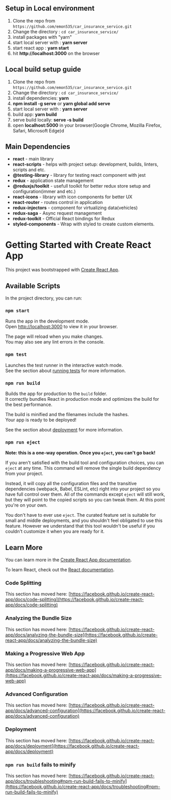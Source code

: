 ## Setup in Local environment

1. Clone the repo from `https://github.com/emon535/car_insurance_service.git`
2. Change the directory : `cd car_insurance_service/`
3. install packages with "yarn"
4. start local server with : **yarn server**
5. start react app : **yarn start**
6. hit **http://localhost:3000** on the browser

## Local build setup guide

1. Clone the repo from `https://github.com/emon535/car_insurance_service.git`
2. Change the directory : `cd car_insurance_service/`
3. install dependencies: **yarn**
4. **npm install -g serve** or **yarn global add serve**
5. start local server with : **yarn server**
6. build app: **yarn build**
7. serve build locally: **serve -s build**
8. open **localhost:5000** in your browser(Google Chrome, Mozilla Firefox, Safari, Microsoft Edge)d

## Main Dependencies

- **react** - main library
- **react-scripts** - helps with project setup: development, builds, linters, scripts and etc.
- **@testing-library** - library for testing react component with jest
- **redux** - application state management
- **@reduxjs/toolkit** - usefull toolkit for better redux store setup and configuration(immer and etc.)
- **react-icons** - library with icon components for better UX
- **react-router** - routes control in application
- **redux-injectors** - component for virtualizing data(vehicles)
- **redux-saga** - Async request management
- **redux-toolkit** - Official React bindings for Redux
- **styled-components** - Wrap with styled to create custom elements.

# Getting Started with Create React App

This project was bootstrapped with [Create React App](https://github.com/facebook/create-react-app).

## Available Scripts

In the project directory, you can run:

### `npm start`

Runs the app in the development mode.\
Open [http://localhost:3000](http://localhost:3000) to view it in your browser.

The page will reload when you make changes.\
You may also see any lint errors in the console.

### `npm test`

Launches the test runner in the interactive watch mode.\
See the section about [running tests](https://facebook.github.io/create-react-app/docs/running-tests) for more information.

### `npm run build`

Builds the app for production to the `build` folder.\
It correctly bundles React in production mode and optimizes the build for the best performance.

The build is minified and the filenames include the hashes.\
Your app is ready to be deployed!

See the section about [deployment](https://facebook.github.io/create-react-app/docs/deployment) for more information.

### `npm run eject`

**Note: this is a one-way operation. Once you `eject`, you can't go back!**

If you aren't satisfied with the build tool and configuration choices, you can `eject` at any time. This command will remove the single build dependency from your project.

Instead, it will copy all the configuration files and the transitive dependencies (webpack, Babel, ESLint, etc) right into your project so you have full control over them. All of the commands except `eject` will still work, but they will point to the copied scripts so you can tweak them. At this point you're on your own.

You don't have to ever use `eject`. The curated feature set is suitable for small and middle deployments, and you shouldn't feel obligated to use this feature. However we understand that this tool wouldn't be useful if you couldn't customize it when you are ready for it.

## Learn More

You can learn more in the [Create React App documentation](https://facebook.github.io/create-react-app/docs/getting-started).

To learn React, check out the [React documentation](https://reactjs.org/).

### Code Splitting

This section has moved here: [https://facebook.github.io/create-react-app/docs/code-splitting](https://facebook.github.io/create-react-app/docs/code-splitting)

### Analyzing the Bundle Size

This section has moved here: [https://facebook.github.io/create-react-app/docs/analyzing-the-bundle-size](https://facebook.github.io/create-react-app/docs/analyzing-the-bundle-size)

### Making a Progressive Web App

This section has moved here: [https://facebook.github.io/create-react-app/docs/making-a-progressive-web-app](https://facebook.github.io/create-react-app/docs/making-a-progressive-web-app)

### Advanced Configuration

This section has moved here: [https://facebook.github.io/create-react-app/docs/advanced-configuration](https://facebook.github.io/create-react-app/docs/advanced-configuration)

### Deployment

This section has moved here: [https://facebook.github.io/create-react-app/docs/deployment](https://facebook.github.io/create-react-app/docs/deployment)

### `npm run build` fails to minify

This section has moved here: [https://facebook.github.io/create-react-app/docs/troubleshooting#npm-run-build-fails-to-minify](https://facebook.github.io/create-react-app/docs/troubleshooting#npm-run-build-fails-to-minify)
